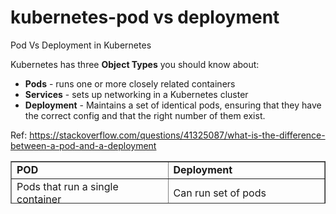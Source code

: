 # kubernetes-pod vs deployment
Pod Vs Deployment in Kubernetes
<p>Kubernetes has three&nbsp;<strong>Object Types</strong>&nbsp;you should know about:</p>
<ul>
<li><strong>Pods</strong>&nbsp;- runs one or more closely related containers</li>
<li><strong>Services</strong>&nbsp;- sets up networking in a Kubernetes cluster</li>
<li><strong>Deployment</strong>&nbsp;- Maintains a set of identical pods, ensuring that they have the correct config and that the right number of them exist.</li>
</ul>
<p>Ref: <a href="https://stackoverflow.com/questions/41325087/what-is-the-difference-between-a-pod-and-a-deployment">https://stackoverflow.com/questions/41325087/what-is-the-difference-between-a-pod-and-a-deployment</a>&nbsp;</p>
<table style="border-collapse: collapse; width: 100%; height: 68px;" border="1">
<tbody>
<tr style="height: 17px;">
<td style="width: 50%; height: 17px;"><strong>POD</strong></td>
<td style="width: 50%; height: 17px;"><strong>Deployment</strong></td>
</tr>
<tr style="height: 17px;">
<td style="width: 50%; height: 17px;">Pods that run a single container</td>
<td style="width: 50%; height: 17px;">Can run set of pods</td>
</tr>
<tr style="height: 17px;">
<td style="width: 50%; height: 17px;">Updates not possible</td>
<td style="width: 50%; height: 17px;">Updates are possible</td>
</tr>
<tr style="height: 17px;">
<td style="width: 50%; height: 17px;">Pod crashes not able recover</td>
<td style="width: 50%; height: 17px;">When create a deployment, replcia set is created(which manages pod)</td>
</tr>
<tr>
<td style="width: 50%;">Rollback and rollout is not avaliable</td>
<td style="width: 50%;">rollout and rollback available</td>
</tr>
</tbody>
</table>
